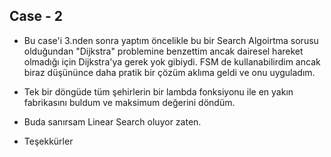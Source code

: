 ## Case - 2 

- Bu case'i 3.nden sonra yaptım öncelikle bu bir Search Algoirtma sorusu olduğundan "Dijkstra" problemine benzettim ancak dairesel hareket olmadığı için Dijkstra'ya gerek yok gibiydi. FSM de kullanabilirdim ancak biraz düşününce daha pratik bir çözüm aklıma geldi ve onu uyguladım.


- Tek bir döngüde tüm şehirlerin bir lambda fonksiyonu ile en yakın fabrikasını buldum ve maksimum değerini döndüm.
- Buda sanırsam Linear Search oluyor zaten.

- Teşekkürler